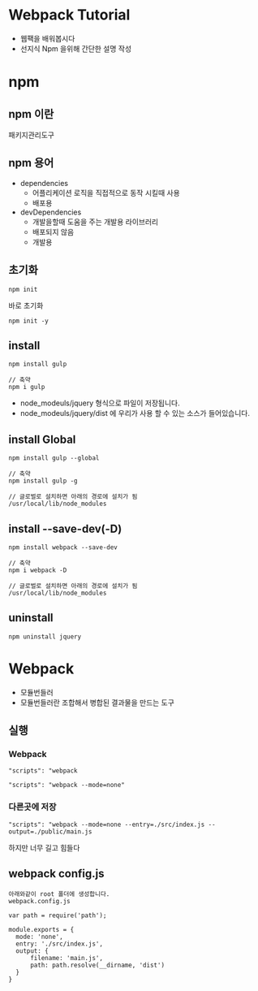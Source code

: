 # Webpack Tutorial
 - 웹팩을 배워봅시다
 - 선지식 Npm 을위해 간단한 설명 작성

# npm 

## npm 이란
패키지관리도구

## npm 용어
 - dependencies
   - 어플리케이션 로직을 직접적으로 동작 시킬때 사용
   - 배포용
 - devDependencies
   - 개발을할때 도움을 주는 개발용 라이브러리
   - 배포되지 않음
   - 개발용

## 초기화
```
npm init
```
바로 초기화
```
npm init -y
```

## install
```
npm install gulp

// 축약
npm i gulp
```
 - node_modeuls/jquery 형식으로 파일이 저장됩니다.
 - node_modeuls/jquery/dist 에 우리가 사용 할 수 있는 소스가 들어있습니다.


## install Global
```
npm install gulp --global

// 축약
npm install gulp -g
```
```
// 글로벌로 설치하면 아래의 경로에 설치가 됨
/usr/local/lib/node_modules
```
## install --save-dev(-D)
```
npm install webpack --save-dev 

// 축약
npm i webpack -D
```
```
// 글로벌로 설치하면 아래의 경로에 설치가 됨
/usr/local/lib/node_modules
```

## uninstall
```
npm uninstall jquery
```


# Webpack
 - 모듈번들러
 - 모듈번들러란 조합해서 병합된 결과물을 만드는 도구

## 실행
 ### Webpack
 ```
"scripts": "webpack
 ```
 ```
"scripts": "webpack --mode=none"
 ```

 ### 다른곳에 저장
 ```
 "scripts": "webpack --mode=none --entry=./src/index.js --output=./public/main.js
 ```
 하지만 너무 길고 힘들다

## webpack config.js
```
아래와같이 root 폴더에 생성합니다.
webpack.config.js
```

```
var path = require('path');

module.exports = {
  mode: 'none',
  entry: './src/index.js',
  output: {
      filename: 'main.js',
      path: path.resolve(__dirname, 'dist')
  }
}
```
